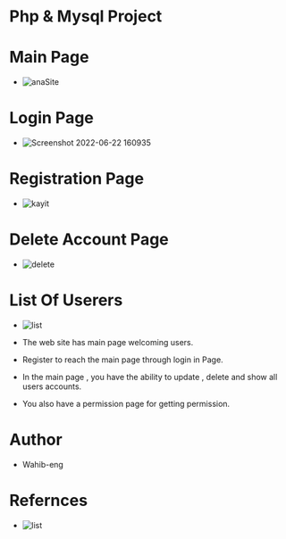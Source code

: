 # Php & Mysql Project 

# Main Page 

- ![anaSite](https://user-images.githubusercontent.com/75446834/175063717-a38f3e60-0e01-41da-a783-d08fbac98d95.png)


# Login Page 

- ![Screenshot 2022-06-22 160935](https://user-images.githubusercontent.com/75446834/175064013-681fb931-7bf4-4cf4-b07d-49e0b638574c.png)

# Registration Page 

- ![kayit](https://user-images.githubusercontent.com/75446834/175064251-1547d752-0dab-4cc9-9398-e2321b1bc5d0.png)

# Delete Account Page 
- ![delete](https://user-images.githubusercontent.com/75446834/175064489-3fd1de15-e628-410c-9976-2fa7bb1584b8.png)


# List Of Userers 
- ![list](https://user-images.githubusercontent.com/75446834/175064684-8a1660b5-69b5-45cd-99ff-4d84e9b5c668.png)



- The web site has main page welcoming users.
- Register to reach the main page through login in Page. 
- In the main page , you have the ability to update , delete and show all users accounts. 
- You also have a permission page for getting permission. 

# Author
- Wahib-eng 

# Refernces 

- ![list]([https://www.w3schools.com/mySQl/default.asp])

